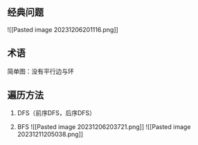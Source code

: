 ## 经典问题
![[Pasted image 20231206201116.png]]
## 术语
简单图：没有平行边与环


## 遍历方法
1. DFS（前序DFS，后序DFS）

2. BFS
![[Pasted image 20231206203721.png]]
![[Pasted image 20231211205038.png]]